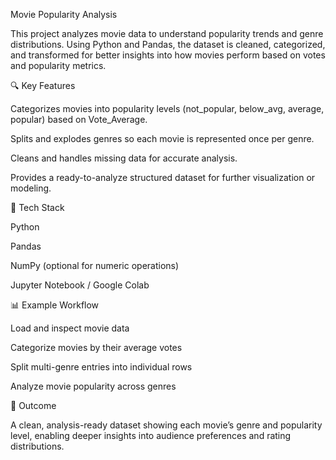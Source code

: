 Movie Popularity Analysis

This project analyzes movie data to understand popularity trends and genre distributions. Using Python and Pandas, the dataset is cleaned, categorized, and transformed for better insights into how movies perform based on votes and popularity metrics.

🔍 Key Features

Categorizes movies into popularity levels (not_popular, below_avg, average, popular) based on Vote_Average.

Splits and explodes genres so each movie is represented once per genre.

Cleans and handles missing data for accurate analysis.

Provides a ready-to-analyze structured dataset for further visualization or modeling.

🧰 Tech Stack

Python

Pandas

NumPy (optional for numeric operations)

Jupyter Notebook / Google Colab

📊 Example Workflow

Load and inspect movie data

Categorize movies by their average votes

Split multi-genre entries into individual rows

Analyze movie popularity across genres

🚀 Outcome

A clean, analysis-ready dataset showing each movie’s genre and popularity level, enabling deeper insights into audience preferences and rating distributions.
